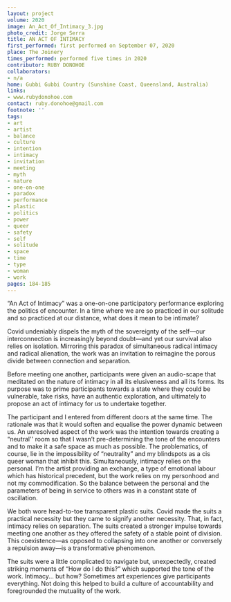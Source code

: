```yaml
---
layout: project
volume: 2020
image: An_Act_Of_Intimacy_3.jpg
photo_credit: Jorge Serra
title: AN ACT OF INTIMACY
first_performed: first performed on September 07, 2020
place: The Joinery
times_performed: performed five times in 2020
contributor: RUBY DONOHOE
collaborators:
- n/a
home: Gubbi Gubbi Country (Sunshine Coast, Queensland, Australia)
links:
- www.rubydonohoe.com
contact: ruby.donohoe@gmail.com
footnote: ''
tags:
- art
- artist
- balance
- culture
- intention
- intimacy
- invitation
- meeting
- myth
- nature
- one-on-one
- paradox
- performance
- plastic
- politics
- power
- queer
- safety
- self
- solitude
- space
- time
- type
- woman
- work
pages: 184-185
---
```

“An Act of Intimacy” was a one-on-one participatory performance exploring the politics of encounter. In a time where we are so practiced in our solitude and so practiced at our distance, what does it mean to be intimate?

Covid undeniably dispels the myth of the sovereignty of the self—our interconnection is increasingly beyond doubt—and yet our survival also relies on isolation. Mirroring this paradox of simultaneous radical intimacy and radical alienation, the work was an invitation to reimagine the porous divide between connection and separation. 

Before meeting one another, participants were given an audio-scape that meditated on the nature of intimacy in all its elusiveness and all its forms. Its purpose was to prime participants towards a state where they could be vulnerable, take risks, have an authentic exploration, and ultimately to propose an act of intimacy for us to undertake together.

The participant and I entered from different doors at the same time. The rationale was that it would soften and equalise the power dynamic between us. An unresolved aspect of the work was the intention towards creating a “neutral'' room so that I wasn’t pre-determining the tone of the encounters and to make it a safe space as much as possible. The problematics, of course, lie in the impossibility of “neutrality” and my blindspots as a cis queer woman that inhibit this. Simultaneously, intimacy relies on the personal. I’m the artist providing an exchange, a type of emotional labour which has historical precedent, but the work relies on my personhood and not my commodification. So the balance between the personal and the parameters of being in service to others was in a constant state of oscillation. 

We both wore head-to-toe transparent plastic suits. Covid made the suits a practical necessity but they came to signify another necessity. That, in fact, intimacy relies on separation. The suits created a stronger impulse towards meeting one another as they offered the safety of a stable point of division. This coexistence—as opposed to collapsing into one another or conversely a repulsion away—is a transformative phenomenon.

The suits were a little complicated to navigate but, unexpectedly, created striking moments of “How do I do this?” which supported the tone of the work. Intimacy… but how? Sometimes art experiences give participants everything. Not doing this helped to build a culture of accountability and foregrounded the mutuality of the work.